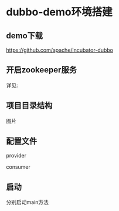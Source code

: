 # dubbo-demo环境搭建

## demo下载

https://github.com/apache/incubator-dubbo

## 开启zookeeper服务

详见:

## 项目目录结构

图片

## 配置文件

provider

consumer

## 启动

分别启动main方法


